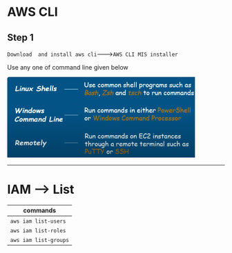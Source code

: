 # AWS CLI

## Step 1

`Download  and install aws cli`--->`AWS CLI MIS installer`


Use any one of command line given below

![img.png](img.png)

-----

# IAM -->  List                 
| commands              |
|-----------------------|
| `aws iam list-users`  |
| `aws iam list-roles`  |
| `aws iam list-groups` |


